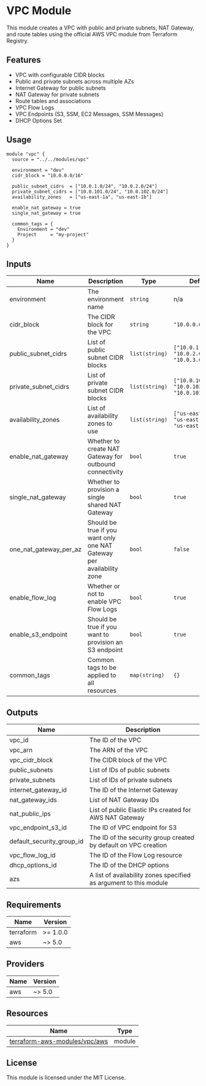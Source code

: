 # VPC Module

This module creates a VPC with public and private subnets, NAT Gateway, and route tables using the official AWS VPC module from Terraform Registry.

## Features

- VPC with configurable CIDR blocks
- Public and private subnets across multiple AZs
- Internet Gateway for public subnets
- NAT Gateway for private subnets
- Route tables and associations
- VPC Flow Logs
- VPC Endpoints (S3, SSM, EC2 Messages, SSM Messages)
- DHCP Options Set

## Usage

```hcl
module "vpc" {
  source = "../../modules/vpc"
  
  environment = "dev"
  cidr_block = "10.0.0.0/16"
  
  public_subnet_cidrs  = ["10.0.1.0/24", "10.0.2.0/24"]
  private_subnet_cidrs = ["10.0.101.0/24", "10.0.102.0/24"]
  availability_zones   = ["us-east-1a", "us-east-1b"]
  
  enable_nat_gateway = true
  single_nat_gateway = true
  
  common_tags = {
    Environment = "dev"
    Project     = "my-project"
  }
}
```

## Inputs

| Name | Description | Type | Default | Required |
|------|-------------|------|---------|:--------:|
| environment | The environment name | `string` | n/a | yes |
| cidr_block | The CIDR block for the VPC | `string` | `"10.0.0.0/16"` | no |
| public_subnet_cidrs | List of public subnet CIDR blocks | `list(string)` | `["10.0.1.0/24", "10.0.2.0/24", "10.0.3.0/24"]` | no |
| private_subnet_cidrs | List of private subnet CIDR blocks | `list(string)` | `["10.0.101.0/24", "10.0.102.0/24", "10.0.103.0/24"]` | no |
| availability_zones | List of availability zones to use | `list(string)` | `["us-east-1a", "us-east-1b", "us-east-1c"]` | no |
| enable_nat_gateway | Whether to create NAT Gateway for outbound connectivity | `bool` | `true` | no |
| single_nat_gateway | Whether to provision a single shared NAT Gateway | `bool` | `true` | no |
| one_nat_gateway_per_az | Should be true if you want only one NAT Gateway per availability zone | `bool` | `false` | no |
| enable_flow_log | Whether or not to enable VPC Flow Logs | `bool` | `true` | no |
| enable_s3_endpoint | Should be true if you want to provision an S3 endpoint | `bool` | `true` | no |
| common_tags | Common tags to be applied to all resources | `map(string)` | `{}` | no |

## Outputs

| Name | Description |
|------|-------------|
| vpc_id | The ID of the VPC |
| vpc_arn | The ARN of the VPC |
| vpc_cidr_block | The CIDR block of the VPC |
| public_subnets | List of IDs of public subnets |
| private_subnets | List of IDs of private subnets |
| internet_gateway_id | The ID of the Internet Gateway |
| nat_gateway_ids | List of NAT Gateway IDs |
| nat_public_ips | List of public Elastic IPs created for AWS NAT Gateway |
| vpc_endpoint_s3_id | The ID of VPC endpoint for S3 |
| default_security_group_id | The ID of the security group created by default on VPC creation |
| vpc_flow_log_id | The ID of the Flow Log resource |
| dhcp_options_id | The ID of the DHCP options |
| azs | A list of availability zones specified as argument to this module |

## Requirements

| Name | Version |
|------|---------|
| terraform | >= 1.0.0 |
| aws | ~> 5.0 |

## Providers

| Name | Version |
|------|---------|
| aws | ~> 5.0 |

## Resources

| Name | Type |
|------|------|
| [terraform-aws-modules/vpc/aws](https://registry.terraform.io/modules/terraform-aws-modules/vpc/aws) | module |

## License

This module is licensed under the MIT License.
